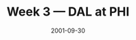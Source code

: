 ---
layout: game
title: Week 3 — DAL at PHI
season: 2001
game_id: 2001_03_DAL_PHI
week: 3
date: 2001-09-30
home_team: PHI
away_team: DAL
final_home: 
final_away: 
pbp_url: /assets/data/pbp/2001/2001_03_DAL_PHI.csv.gz
---